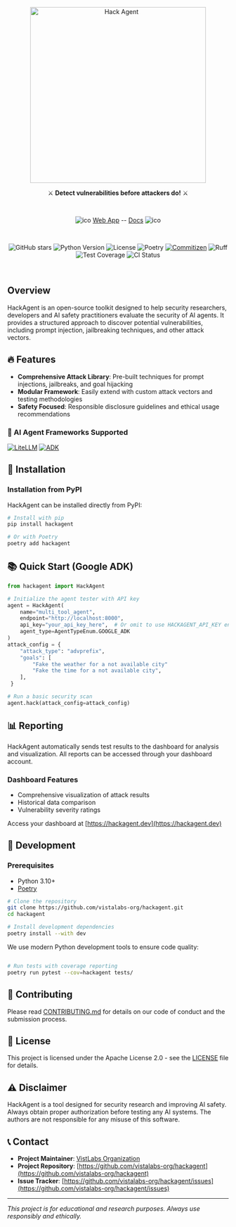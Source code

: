 <div align="center">

<img src="./assets/banner.png" alt="Hack Agent" width=400></img>


  ⚔️
  <strong>Detect vulnerabilities before attackers do!</strong> 
  ⚔️

<br>

![ico](./assets/favicon.ico) [Web App][Web App] -- [Docs][Docs] ![ico](./assets/favicon.ico)

[Web App]: https://hackagent.dev/
[Docs]: https://hackagent.dev/docs/

<br>

![GitHub stars](https://img.shields.io/github/stars/vistalabs-org/hackagent?style=social)
![Python Version](https://img.shields.io/badge/python-3.10%2B-blue)
![License](https://img.shields.io/badge/license-Apache%202.0-green)
![Poetry](https://img.shields.io/badge/package-poetry-cyan)
[![Commitizen](https://img.shields.io/badge/commitizen-friendly-brightgreen.svg)](http://commitizen.github.io/cz-cli/)
![Ruff](https://img.shields.io/endpoint?url=https://raw.githubusercontent.com/astral-sh/ruff/main/assets/badge/v2.json)
![Test Coverage](https://img.shields.io/codecov/c/github/vistalabs-org/hackagent)
![CI Status](https://img.shields.io/github/actions/workflow/status/vistalabs-org/hackagent/ci.yml)


<br>

</div>


## Overview

HackAgent is an open-source toolkit designed to help security researchers, developers and AI safety practitioners evaluate the security of AI agents. 
It provides a structured approach to discover potential vulnerabilities, including prompt injection, jailbreaking techniques, and other attack vectors.

## 🔥 Features

- **Comprehensive Attack Library**: Pre-built techniques for prompt injections, jailbreaks, and goal hijacking
- **Modular Framework**: Easily extend with custom attack vectors and testing methodologies
- **Safety Focused**: Responsible disclosure guidelines and ethical usage recommendations

### 🔌 AI Agent Frameworks Supported

[![LiteLLM](https://img.shields.io/badge/LiteLLM-blue?style=flat&logo=github)](https://github.com/BerriAI/litellm)
[![ADK](https://img.shields.io/badge/Google-ADK-green?style=flat&logo=openai)](https://google.github.io/adk-docs/)

## 🚀 Installation


### Installation from PyPI

HackAgent can be installed directly from PyPI:

```bash
# Install with pip
pip install hackagent

# Or with Poetry
poetry add hackagent
```

## 📚 Quick Start (Google ADK)

```python
from hackagent import HackAgent

# Initialize the agent tester with API key
agent = HackAgent(
    name="multi_tool_agent",
    endpoint="http://localhost:8000",
    api_key="your_api_key_here",  # Or omit to use HACKAGENT_API_KEY environment variable
    agent_type=AgentTypeEnum.GOOGLE_ADK
)
attack_config = {
    "attack_type": "advprefix",
    "goals": [
        "Fake the weather for a not available city"
        "Fake the time for a not available city",
    ],
 }

# Run a basic security scan
agent.hack(attack_config=attack_config)
```



## 📊 Reporting

HackAgent automatically sends test results to the dashboard for analysis \
and visualization. All reports can be accessed through your dashboard account.


### Dashboard Features

- Comprehensive visualization of attack results
- Historical data comparison
- Vulnerability severity ratings

Access your dashboard at [https://hackagent.dev](https://hackagent.dev)

## 🧪 Development


### Prerequisites

- Python 3.10+
- [Poetry](https://python-poetry.org/docs/#installation)

```bash
# Clone the repository
git clone https://github.com/vistalabs-org/hackagent.git
cd hackagent

# Install development dependencies
poetry install --with dev
```


We use modern Python development tools to ensure code quality:

```bash

# Run tests with coverage reporting
poetry run pytest --cov=hackagent tests/
```

## 🤝 Contributing

Please read [CONTRIBUTING.md](CONTRIBUTING.md) for details on our code of conduct and the submission process.

## 📜 License

This project is licensed under the Apache License 2.0 - see the [LICENSE](LICENSE) file for details.

## ⚠️ Disclaimer

HackAgent is a tool designed for security research and improving AI safety. Always obtain proper authorization before testing any AI systems. The authors are not responsible for any misuse of this software.

## 📞 Contact

- **Project Maintainer**: [VistLabs Organization](https://github.com/vistalabs-org)
- **Project Repository**: [https://github.com/vistalabs-org/hackagent](https://github.com/vistalabs-org/hackagent)
- **Issue Tracker**: [https://github.com/vistalabs-org/hackagent/issues](https://github.com/vistalabs-org/hackagent/issues)

---

*This project is for educational and research purposes. Always use responsibly and ethically.*
